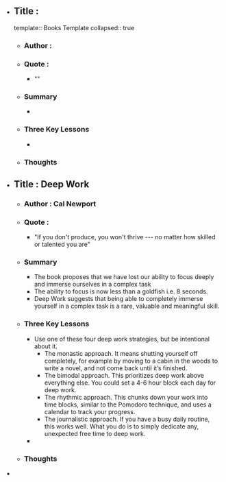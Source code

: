 - ## Title : 
  template:: Books Template
  collapsed:: true
	- ### Author :
	- ### Quote :
		- ""
	- ### Summary
		-
	- ### Three Key Lessons
		-
	- ### Thoughts
- ## Title : Deep Work
	- ### Author : Cal Newport
	- ### Quote :
		- "If you don't produce, you won't thrive --- no matter how skilled or talented you are"
	- ### Summary
		- The book proposes that we have lost our ability to focus deeply and immerse ourselves in a complex task
		- The ability to focus is now less than a goldfish i.e. 8 seconds.
		- Deep Work suggests that being able to completely immerse yourself in a complex task is a rare, valuable and meaningful skill.
	- ### Three Key Lessons
		- Use one of these four deep work strategies, but be intentional about it.
			- The monastic approach. It means shutting yourself off completely, for example by moving to a cabin in the woods to write a novel, and not come back until it’s finished.
			- The bimodal approach. This prioritizes deep work above everything else. You could set a 4-6 hour block each day for deep work.
			- The rhythmic approach. This chunks down your work into time blocks, similar to the Pomodoro technique, and uses a calendar to track your progress.
			- The journalistic approach. If you have a busy daily routine, this works well. What you do is to simply dedicate any, unexpected free time to deep work.
		-
	- ### Thoughts
-